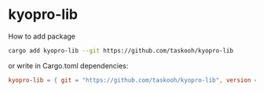 # kyopro-lib

How to add package

```bash
cargo add kyopro-lib --git https://github.com/taskooh/kyopro-lib
```

or write in Cargo.toml dependencies:

```toml
kyopro-lib = { git = "https://github.com/taskooh/kyopro-lib", version = "0.1.2" }
```
